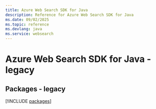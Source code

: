 ```yaml
---
title: Azure Web Search SDK for Java
description: Reference for Azure Web Search SDK for Java
ms.date: 09/02/2025
ms.topic: reference
ms.devlang: java
ms.service: websearch
---
```

# Azure Web Search SDK for Java - legacy
## Packages - legacy
[!INCLUDE [packages](web-search-index.md)]